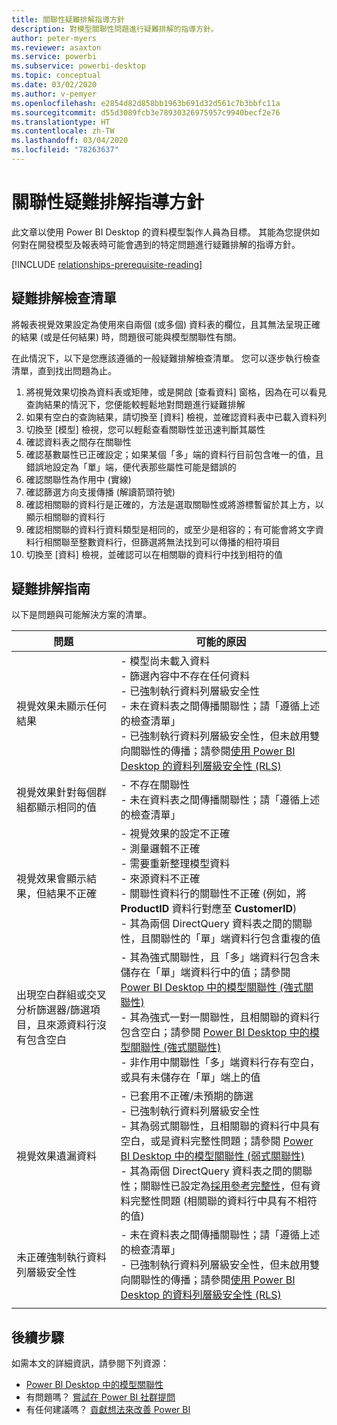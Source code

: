 ```yaml
---
title: 關聯性疑難排解指導方針
description: 對模型關聯性問題進行疑難排解的指導方針。
author: peter-myers
ms.reviewer: asaxton
ms.service: powerbi
ms.subservice: powerbi-desktop
ms.topic: conceptual
ms.date: 03/02/2020
ms.author: v-pemyer
ms.openlocfilehash: e2854d82d858bb1963b691d32d561c7b3bbfc11a
ms.sourcegitcommit: d55d3089fcb3e78930326975957c9940becf2e76
ms.translationtype: HT
ms.contentlocale: zh-TW
ms.lasthandoff: 03/04/2020
ms.locfileid: "78263637"
---
```

# <a name="relationship-troubleshooting-guidance"></a>關聯性疑難排解指導方針

此文章以使用 Power BI Desktop 的資料模型製作人員為目標。 其能為您提供如何對在開發模型及報表時可能會遇到的特定問題進行疑難排解的指導方針。

[!INCLUDE [relationships-prerequisite-reading](includes/relationships-prerequisite-reading.md)]

## <a name="troubleshooting-checklist"></a>疑難排解檢查清單

將報表視覺效果設定為使用來自兩個 (或多個) 資料表的欄位，且其無法呈現正確的結果 (或是任何結果) 時，問題很可能與模型關聯性有關。

在此情況下，以下是您應該遵循的一般疑難排解檢查清單。 您可以逐步執行檢查清單，直到找出問題為止。

1. 將視覺效果切換為資料表或矩陣，或是開啟 [查看資料] 窗格，因為在可以看見查詢結果的情況下，您便能較輕鬆地對問題進行疑難排解
1. 如果有空白的查詢結果，請切換至 [資料] 檢視，並確認資料表中已載入資料列
1. 切換至 [模型] 檢視，您可以輕鬆查看關聯性並迅速判斷其屬性
1. 確認資料表之間存在關聯性
1. 確認基數屬性已正確設定；如果某個「多」端的資料行目前包含唯一的值，且錯誤地設定為「單」端，便代表那些屬性可能是錯誤的
1. 確認關聯性為作用中 (實線)
1. 確認篩選方向支援傳播 (解讀箭頭符號)
1. 確認相關聯的資料行是正確的，方法是選取關聯性或將游標暫留於其上方，以顯示相關聯的資料行
1. 確認相關聯的資料行資料類型是相同的，或至少是相容的；有可能會將文字資料行相關聯至整數資料行，但篩選將無法找到可以傳播的相符項目
1. 切換至 [資料] 檢視，並確認可以在相關聯的資料行中找到相符的值

## <a name="troubleshooting-guide"></a>疑難排解指南

以下是問題與可能解決方案的清單。

|問題|可能的原因|
|---------|---------|
|視覺效果未顯示任何結果|- 模型尚未載入資料<br />- 篩選內容中不存在任何資料<br />- 已強制執行資料列層級安全性<br />- 未在資料表之間傳播關聯性；請「遵循上述的檢查清單」 <br />- 已強制執行資料列層級安全性，但未啟用雙向關聯性的傳播；請參閱[使用 Power BI Desktop 的資料列層級安全性 (RLS)](../desktop-rls.md)|
|視覺效果針對每個群組都顯示相同的值 |- 不存在關聯性<br />- 未在資料表之間傳播關聯性；請「遵循上述的檢查清單」 |
|視覺效果會顯示結果，但結果不正確|- 視覺效果的設定不正確<br />- 測量邏輯不正確<br />- 需要重新整理模型資料<br />- 來源資料不正確<br />- 關聯性資料行的關聯性不正確 (例如，將 **ProductID** 資料行對應至 **CustomerID**)<br />- 其為兩個 DirectQuery 資料表之間的關聯性，且關聯性的「單」端資料行包含重複的值|
|出現空白群組或交叉分析篩選器/篩選項目，且來源資料行沒有包含空白|- 其為強式關聯性，且「多」端資料行包含未儲存在「單」端資料行中的值；請參閱 [Power BI Desktop 中的模型關聯性 (強式關聯性)](../desktop-relationships-understand.md#strong-relationships)<br />- 其為強式一對一關聯性，且相關聯的資料行包含空白；請參閱 [Power BI Desktop 中的模型關聯性 (強式關聯性)](../desktop-relationships-understand.md#strong-relationships)<br />- 非作用中關聯性「多」端資料行存有空白，或具有未儲存在「單」端上的值|
|視覺效果遺漏資料|- 已套用不正確/未預期的篩選<br />- 已強制執行資料列層級安全性<br />- 其為弱式關聯性，且相關聯的資料行中具有空白，或是資料完整性問題；請參閱 [Power BI Desktop 中的模型關聯性 (弱式關聯性)](../desktop-relationships-understand.md#weak-relationships)<br />- 其為兩個 DirectQuery 資料表之間的關聯性；關聯性已設定為[採用參考完整性](../desktop-relationships-understand.md#assume-referential-integrity)，但有資料完整性問題 (相關聯的資料行中具有不相符的值)|
|未正確強制執行資料列層級安全性|- 未在資料表之間傳播關聯性；請「遵循上述的檢查清單」 <br />- 已強制執行資料列層級安全性，但未啟用雙向關聯性的傳播；請參閱[使用 Power BI Desktop 的資料列層級安全性 (RLS)](../desktop-rls.md)|
|||

## <a name="next-steps"></a>後續步驟

如需本文的詳細資訊，請參閱下列資源：

- [Power BI Desktop 中的模型關聯性](../desktop-relationships-understand.md)
- 有問題嗎？ [嘗試在 Power BI 社群提問](https://community.powerbi.com/)
- 有任何建議嗎？ [貢獻想法來改善 Power BI](https://ideas.powerbi.com/)
